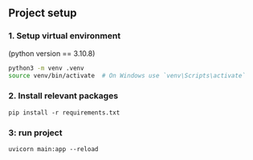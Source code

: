 ## Project setup
### 1. Setup virtual environment
(python version == 3.10.8)
```bash
python3 -m venv .venv
source venv/bin/activate  # On Windows use `venv\Scripts\activate`
```

### 2. Install relevant packages
```
pip install -r requirements.txt
```

### 3: run project
```
uvicorn main:app --reload 
```